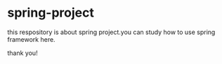 spring-project
===========
this respository is about spring project.you can study 
how to use spring framework here.

thank you!
